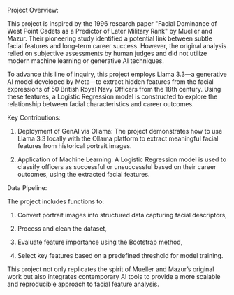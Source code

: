 Project Overview:

This project is inspired by the 1996 research paper "Facial Dominance of West Point Cadets as a Predictor of Later Military Rank" by Mueller and Mazur. Their pioneering study identified a potential link between subtle facial features and long-term career success. However, the original analysis relied on subjective assessments by human judges and did not utilize modern machine learning or generative AI techniques.

To advance this line of inquiry, this project employs Llama 3.3—a generative AI model developed by Meta—to extract hidden features from the facial expressions of 50 British Royal Navy Officers from the 18th century. Using these features, a Logistic Regression model is constructed to explore the relationship between facial characteristics and career outcomes.

Key Contributions:

1. Deployment of GenAI via Ollama: The project demonstrates how to use Llama 3.3 locally with the Ollama platform to extract meaningful facial features from historical portrait images.

2. Application of Machine Learning: A Logistic Regression model is used to classify officers as successful or unsuccessful based on their career outcomes, using the extracted facial features.

Data Pipeline: 

The project includes functions to:

1. Convert portrait images into structured data capturing facial descriptors,

2. Process and clean the dataset,

3. Evaluate feature importance using the Bootstrap method,

4. Select key features based on a predefined threshold for model training.

This project not only replicates the spirit of Mueller and Mazur’s original work but also integrates contemporary AI tools to provide a more scalable and reproducible approach to facial feature analysis.

